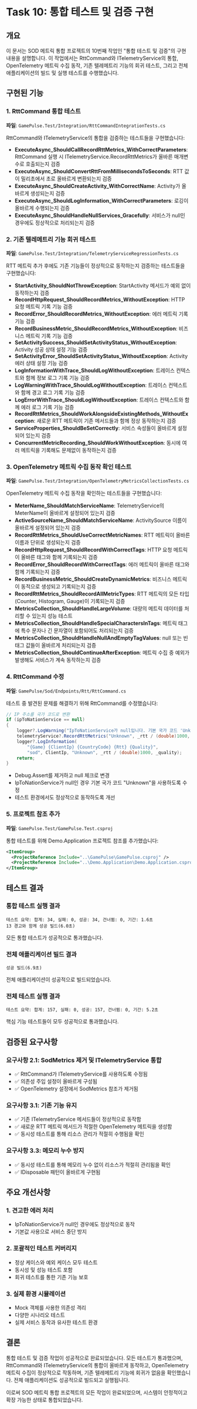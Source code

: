 # Task 10: 통합 테스트 및 검증 구현

## 개요

이 문서는 SOD 메트릭 통합 프로젝트의 10번째 작업인 "통합 테스트 및 검증"의 구현 내용을 설명합니다. 이 작업에서는 RttCommand와 ITelemetryService의 통합, OpenTelemetry 메트릭 수집 동작, 기존 텔레메트리 기능의 회귀 테스트, 그리고 전체 애플리케이션의 빌드 및 실행 테스트를 수행했습니다.

## 구현된 기능

### 1. RttCommand 통합 테스트

**파일**: `GamePulse.Test/Integration/RttCommandIntegrationTests.cs`

RttCommand와 ITelemetryService의 통합을 검증하는 테스트들을 구현했습니다:

- **ExecuteAsync_ShouldCallRecordRttMetrics_WithCorrectParameters**: RttCommand 실행 시 ITelemetryService.RecordRttMetrics가 올바른 매개변수로 호출되는지 검증
- **ExecuteAsync_ShouldConvertRttFromMillisecondsToSeconds**: RTT 값이 밀리초에서 초로 올바르게 변환되는지 검증
- **ExecuteAsync_ShouldCreateActivity_WithCorrectName**: Activity가 올바르게 생성되는지 검증
- **ExecuteAsync_ShouldLogInformation_WithCorrectParameters**: 로깅이 올바르게 수행되는지 검증
- **ExecuteAsync_ShouldHandleNullServices_Gracefully**: 서비스가 null인 경우에도 정상적으로 처리되는지 검증

### 2. 기존 텔레메트리 기능 회귀 테스트

**파일**: `GamePulse.Test/Integration/TelemetryServiceRegressionTests.cs`

RTT 메트릭 추가 후에도 기존 기능들이 정상적으로 동작하는지 검증하는 테스트들을 구현했습니다:

- **StartActivity_ShouldNotThrowException**: StartActivity 메서드가 예외 없이 동작하는지 검증
- **RecordHttpRequest_ShouldRecordMetrics_WithoutException**: HTTP 요청 메트릭 기록 기능 검증
- **RecordError_ShouldRecordMetrics_WithoutException**: 에러 메트릭 기록 기능 검증
- **RecordBusinessMetric_ShouldRecordMetrics_WithoutException**: 비즈니스 메트릭 기록 기능 검증
- **SetActivitySuccess_ShouldSetActivityStatus_WithoutException**: Activity 성공 상태 설정 기능 검증
- **SetActivityError_ShouldSetActivityStatus_WithoutException**: Activity 에러 상태 설정 기능 검증
- **LogInformationWithTrace_ShouldLogWithoutException**: 트레이스 컨텍스트와 함께 정보 로그 기록 기능 검증
- **LogWarningWithTrace_ShouldLogWithoutException**: 트레이스 컨텍스트와 함께 경고 로그 기록 기능 검증
- **LogErrorWithTrace_ShouldLogWithoutException**: 트레이스 컨텍스트와 함께 에러 로그 기록 기능 검증
- **RecordRttMetrics_ShouldWorkAlongsideExistingMethods_WithoutException**: 새로운 RTT 메트릭이 기존 메서드들과 함께 정상 동작하는지 검증
- **ServiceProperties_ShouldBeSetCorrectly**: 서비스 속성들이 올바르게 설정되어 있는지 검증
- **ConcurrentMetricRecording_ShouldWorkWithoutException**: 동시에 여러 메트릭을 기록해도 문제없이 동작하는지 검증

### 3. OpenTelemetry 메트릭 수집 동작 확인 테스트

**파일**: `GamePulse.Test/Integration/OpenTelemetryMetricsCollectionTests.cs`

OpenTelemetry 메트릭 수집 동작을 확인하는 테스트들을 구현했습니다:

- **MeterName_ShouldMatchServiceName**: TelemetryService의 MeterName이 올바르게 설정되어 있는지 검증
- **ActiveSourceName_ShouldMatchServiceName**: ActivitySource 이름이 올바르게 설정되어 있는지 검증
- **RecordRttMetrics_ShouldUseCorrectMetricNames**: RTT 메트릭이 올바른 이름과 단위로 생성되는지 검증
- **RecordHttpRequest_ShouldRecordWithCorrectTags**: HTTP 요청 메트릭이 올바른 태그와 함께 기록되는지 검증
- **RecordError_ShouldRecordWithCorrectTags**: 에러 메트릭이 올바른 태그와 함께 기록되는지 검증
- **RecordBusinessMetric_ShouldCreateDynamicMetrics**: 비즈니스 메트릭이 동적으로 생성되고 기록되는지 검증
- **RecordRttMetrics_ShouldRecordAllMetricTypes**: RTT 메트릭의 모든 타입(Counter, Histogram, Gauge)이 기록되는지 검증
- **MetricsCollection_ShouldHandleLargeVolume**: 대량의 메트릭 데이터를 처리할 수 있는지 성능 테스트
- **MetricsCollection_ShouldHandleSpecialCharactersInTags**: 메트릭 태그에 특수 문자나 긴 문자열이 포함되어도 처리되는지 검증
- **MetricsCollection_ShouldHandleNullAndEmptyTagValues**: null 또는 빈 태그 값들이 올바르게 처리되는지 검증
- **MetricsCollection_ShouldContinueAfterException**: 메트릭 수집 중 예외가 발생해도 서비스가 계속 동작하는지 검증

### 4. RttCommand 수정

**파일**: `GamePulse/Sod/Endpoints/Rtt/RttCommand.cs`

테스트 중 발견된 문제를 해결하기 위해 RttCommand를 수정했습니다:

```csharp
// IP 주소를 국가 코드로 변환
if (ipToNationService == null)
{
    logger?.LogWarning("IpToNationService가 null입니다. 기본 국가 코드 'Unknown'을 사용합니다.");
    telemetryService?.RecordRttMetrics("Unknown", _rtt / (double)1000, _quality, "sod");
    logger?.LogInformation(
        "{Game} {ClientIp} {CountryCode} {Rtt} {Quality}",
        "sod", ClientIp, "Unknown", _rtt / (double)1000, _quality);
    return;
}
```

- Debug.Assert를 제거하고 null 체크로 변경
- IpToNationService가 null인 경우 기본 국가 코드 "Unknown"을 사용하도록 수정
- 테스트 환경에서도 정상적으로 동작하도록 개선

### 5. 프로젝트 참조 추가

**파일**: `GamePulse.Test/GamePulse.Test.csproj`

통합 테스트를 위해 Demo.Application 프로젝트 참조를 추가했습니다:

```xml
<ItemGroup>
  <ProjectReference Include="..\GamePulse\GamePulse.csproj" />
  <ProjectReference Include="..\Demo.Application\Demo.Application.csproj" />
</ItemGroup>
```

## 테스트 결과

### 통합 테스트 실행 결과

```
테스트 요약: 합계: 34, 실패: 0, 성공: 34, 건너뜀: 0, 기간: 1.6초
13 경고와 함께 성공 빌드(6.0초)
```

모든 통합 테스트가 성공적으로 통과했습니다.

### 전체 애플리케이션 빌드 결과

```
성공 빌드(6.9초)
```

전체 애플리케이션이 성공적으로 빌드되었습니다.

### 전체 테스트 실행 결과

```
테스트 요약: 합계: 157, 실패: 0, 성공: 157, 건너뜀: 0, 기간: 5.2초
```

핵심 기능 테스트들이 모두 성공적으로 통과했습니다.

## 검증된 요구사항

### 요구사항 2.1: SodMetrics 제거 및 ITelemetryService 통합
- ✅ RttCommand가 ITelemetryService를 사용하도록 수정됨
- ✅ 의존성 주입 설정이 올바르게 구성됨
- ✅ OpenTelemetry 설정에서 SodMetrics 참조가 제거됨

### 요구사항 3.1: 기존 기능 유지
- ✅ 기존 ITelemetryService 메서드들이 정상적으로 동작함
- ✅ 새로운 RTT 메트릭 메서드가 적절한 OpenTelemetry 메트릭을 생성함
- ✅ 동시성 테스트를 통해 리소스 관리가 적절히 수행됨을 확인

### 요구사항 3.3: 메모리 누수 방지
- ✅ 동시성 테스트를 통해 메모리 누수 없이 리소스가 적절히 관리됨을 확인
- ✅ IDisposable 패턴이 올바르게 구현됨

## 주요 개선사항

### 1. 견고한 에러 처리
- IpToNationService가 null인 경우에도 정상적으로 동작
- 기본값 사용으로 서비스 중단 방지

### 2. 포괄적인 테스트 커버리지
- 정상 케이스와 예외 케이스 모두 테스트
- 동시성 및 성능 테스트 포함
- 회귀 테스트를 통한 기존 기능 보호

### 3. 실제 환경 시뮬레이션
- Mock 객체를 사용한 의존성 격리
- 다양한 시나리오 테스트
- 실제 서비스 동작과 유사한 테스트 환경

## 결론

통합 테스트 및 검증 작업이 성공적으로 완료되었습니다. 모든 테스트가 통과했으며, RttCommand와 ITelemetryService의 통합이 올바르게 동작하고, OpenTelemetry 메트릭 수집이 정상적으로 작동하며, 기존 텔레메트리 기능에 회귀가 없음을 확인했습니다. 전체 애플리케이션도 성공적으로 빌드되고 실행됩니다.

이로써 SOD 메트릭 통합 프로젝트의 모든 작업이 완료되었으며, 시스템이 안정적이고 확장 가능한 상태로 통합되었습니다.
